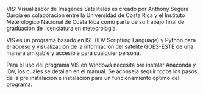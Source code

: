 VIS: Visualizador de Imágenes Satelitales es creado por Anthony Segura García en colaboración entre la Universidad de Costa Rica y el Instituto Meterológico Nacional de Costa Rica como parte de su trabajo final de graduación de licenciatura en meteorología.

VIS es un programa basado en ISL (IDV Scriptiing Language) y Python para el acceso y visualización de la información del satélite GOES-ESTE de una manera amigable y accesible para cualquier persona.

Para el uso del programa VIS en Windows necesita pre instalar Anaconda y IDV, los cuales se detallan en el manual. Se aconseja seguir todos los pasos de la pre instalación e instalación para un funcionamiento óptimo del programa.

